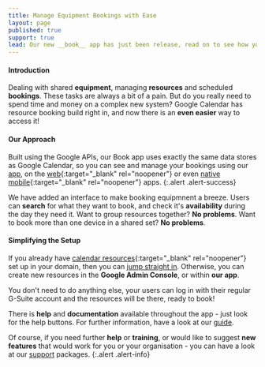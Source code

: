 ```yaml
---
title: Manage Equipment Bookings with Ease
layout: page
published: true
support: true
lead: Our new __book__ app has just been release, read on to see how you can use it make managing equipment and resources a breeze.
---
```


#### Introduction

Dealing with shared __equipment__, managing __resources__ and scheduled __bookings__. These tasks are always a bit of a pain. But do you really need to spend time and money on a complex new system? Google Calendar has resource booking build right in, and now there is an __even easier__ way to access it!

#### Our Approach

Built using the Google APIs, our Book app uses exactly the same data stores as Google Calendar, so you can see and manage your bookings using our [app](/book), on the [web](http://calendar.google.com/){:target="_blank" rel="noopener"} or even [native mobile](https://www.google.com/calendar/about/){:target="_blank" rel="noopener"}  apps.
{:.alert .alert-success}

We have added an interface to make booking equipmnent a breeze. Users can __search__ for what they want to book, and check it's __availability__ during the day they need it. Want to group resources together? __No problems__. Want to book more than one device in a shared set? __No problems__.

#### Simplifying the Setup

If you already have [calendar resources](https://support.google.com/a/answer/1686462){:target="_blank" rel="noopener"} set up in your domain, then you can [jump straight in](/book/). Otherwise, you can create new resources in the __Google Admin Console__, or within __our app__.

You don't need to do anything else, your users can log in with their regular G-Suite account and the resources will be there, ready to book!

There is __help__ and __documentation__ available throughout the app - just look for the help buttons. For further information, have a look at our [guide](/guides/book/).

Of course, if you need further __help__ or __training__, or would like to suggest __new features__ that would work for you or your organisation - you can have a look at our [support](/support/) packages.
{:.alert .alert-info}